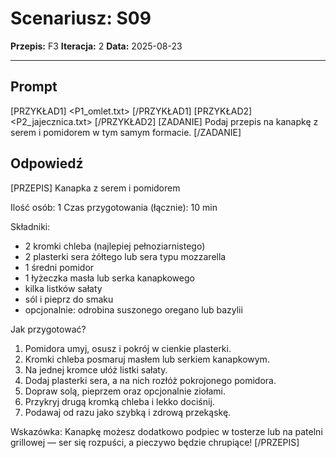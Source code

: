 ﻿# Scenariusz: S09
**Przepis:** F3
**Iteracja:** 2
**Data:** 2025-08-23

---

## Prompt
[PRZYKŁAD1] <P1_omlet.txt> [/PRZYKŁAD1] [PRZYKŁAD2] <P2_jajecznica.txt> [/PRZYKŁAD2] [ZADANIE] Podaj przepis na kanapkę z serem i pomidorem w tym samym formacie. [/ZADANIE]


## Odpowiedź
\[PRZEPIS] Kanapka z serem i pomidorem

Ilość osób: 1
Czas przygotowania (łącznie): 10 min

Składniki:

* 2 kromki chleba (najlepiej pełnoziarnistego)
* 2 plasterki sera żółtego lub sera typu mozzarella
* 1 średni pomidor
* 1 łyżeczka masła lub serka kanapkowego
* kilka listków sałaty
* sól i pieprz do smaku
* opcjonalnie: odrobina suszonego oregano lub bazylii

Jak przygotować?

1. Pomidora umyj, osusz i pokrój w cienkie plasterki.
2. Kromki chleba posmaruj masłem lub serkiem kanapkowym.
3. Na jednej kromce ułóż listki sałaty.
4. Dodaj plasterki sera, a na nich rozłóż pokrojonego pomidora.
5. Dopraw solą, pieprzem oraz opcjonalnie ziołami.
6. Przykryj drugą kromką chleba i lekko dociśnij.
7. Podawaj od razu jako szybką i zdrową przekąskę.

Wskazówka:
Kanapkę możesz dodatkowo podpiec w tosterze lub na patelni grillowej — ser się rozpuści, a pieczywo będzie chrupiące!
\[/PRZEPIS]
